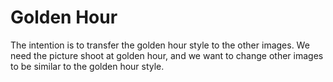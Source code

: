 Golden Hour 
============
The intention is to transfer the golden hour style to the other images. We need the picture shoot at golden hour, and we want to change other images to be similar to the golden hour style.

